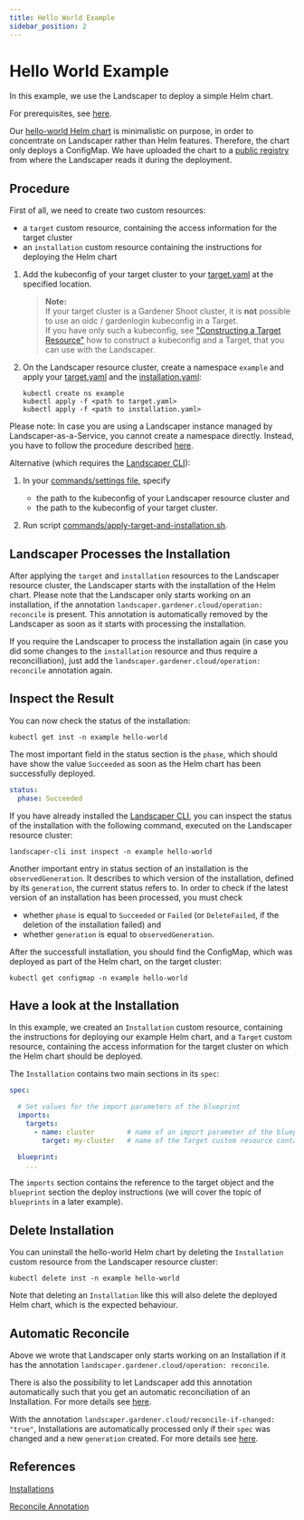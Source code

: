 ```yaml
---
title: Hello World Example
sidebar_position: 2
---
```


# Hello World Example

In this example, we use the Landscaper to deploy a simple Helm chart.

For prerequisites, see [here](../README.md).

Our [hello-world Helm chart](https://github.com/gardener/landscaper/tree/master/docs/guided-tour/hello-world/chart/hello-world) is minimalistic on purpose, in order to concentrate on Landscaper rather than Helm features. Therefore, the chart only deploys a ConfigMap. We have uploaded the chart to a [public registry](https://eu.gcr.io/gardener-project/landscaper/examples/charts/hello-world:1.0.0) from where the Landscaper reads it during the deployment.

## Procedure

First of all, we need to create two custom resources:
- a `target` custom resource, containing the access information for the target cluster
- an `installation` custom resource containing the instructions for deploying the Helm chart

1. Add the kubeconfig of your target cluster to your [target.yaml](installation/target.yaml) at the specified location.

   > **Note:**  
   > If your target cluster is a Gardener Shoot cluster, it is **not** possible to use an oidc / gardenlogin kubeconfig in a Target.  
   > If you have only such a kubeconfig, see 
   > ["Constructing a Target Resource"](https://github.com/gardener/landscaper/blob/master/docs/guided-tour//targets/README.md)
   > how to construct a kubeconfig and a Target, that you can use with the Landscaper.

2. On the Landscaper resource cluster, create a namespace `example` and apply your [target.yaml](installation/target.yaml) and the [installation.yaml](installation/installation.yaml):
   
   ```shell
   kubectl create ns example
   kubectl apply -f <path to target.yaml>
   kubectl apply -f <path to installation.yaml>
   ```
Please note: In case you are using a Landscaper instance managed by Landscaper-as-a-Service, you cannot create a namespace directly. Instead, you have to follow the procedure described [here](https://github.com/gardener/landscaper-service/blob/main/docs/usage/Namespaceregistration.md).

Alternative (which requires the [Landscaper CLI](https://github.com/gardener/landscapercli)):

1. In your [commands/settings file](https://github.com/gardener/landscaper/blob/master/docs/guided-tour/hello-world/commands/settings), specify 
   - the path to the kubeconfig of your Landscaper resource cluster and
   - the path to the kubeconfig of your target cluster.

2. Run script [commands/apply-target-and-installation.sh](https://github.com/gardener/landscaper/blob/master/docs/guided-tour/hello-world/commands/apply-target-and-installation.sh).

## Landscaper Processes the Installation

After applying the `target` and `installation` resources to the Landscaper resource cluster, the Landscaper starts with the installation of the Helm chart. Please note that the Landscaper only starts working on an installation, if the annotation `landscaper.gardener.cloud/operation: reconcile` is present. This annotation is automatically removed by the Landscaper as soon as it starts with processing the installation.

If you require the Landscaper to process the installation again (in case you did some changes to the `installation` resource and thus require a reconcilliation), just add the `landscaper.gardener.cloud/operation: reconcile` annotation again.

## Inspect the Result

You can now check the status of the installation:

```shell
kubectl get inst -n example hello-world
```

The most important field in the status section is the `phase`, which should have show the value `Succeeded` as soon as the Helm chart has been successfully deployed.

```yaml
status:
  phase: Succeeded
```

If you have already installed the [Landscaper CLI](https://github.com/gardener/landscapercli), 
you can inspect the status of the installation with the following command, executed on the Landscaper resource cluster:

```shell
landscaper-cli inst inspect -n example hello-world
```

Another important entry in status section of an installation is the `observedGeneration`. It describes to which version of the installation, defined by its `generation`, the current status refers to. In order to check if the latest
version of an installation has been processed, you must check
- whether `phase` is equal to `Succeeded` or `Failed`
(or `DeleteFailed`, if the deletion of the installation failed) and
-  whether `generation` is equal to `observedGeneration`.

After the successfull installation, you should find the ConfigMap, which was deployed as part of the Helm chart, on the target cluster:

```shell
kubectl get configmap -n example hello-world
```

## Have a look at the Installation

In this example, we created an `Installation` custom resource, containing the instructions for deploying our example Helm chart, and a `Target` custom resource, containing the access information for the target cluster on which the Helm chart should be deployed. 

The `Installation` contains two main sections in its `spec`:

```yaml
spec:

  # Set values for the import parameters of the blueprint
  imports:
    targets:
      - name: cluster        # name of an import parameter of the blueprint
        target: my-cluster   # name of the Target custom resource containing the kubeconfig of the target cluster

  blueprint:
    ...
```

The `imports` section contains the reference to the target object and the `blueprint` section the deploy instructions (we will cover the topic of `blueprints` in a later example).


## Delete Installation

You can uninstall the hello-world Helm chart by deleting the `Installation` custom resource from the Landscaper resource cluster:

```shell
kubectl delete inst -n example hello-world
```

Note that deleting an `Installation` like this will also delete the deployed Helm chart, which is the expected behaviour. 


## Automatic Reconcile

Above we wrote that Landscaper only starts working on an Installation if it has the annotation
`landscaper.gardener.cloud/operation: reconcile`. 

There is also the possibility to let Landscaper add this annotation automatically such that you get an automatic 
reconciliation of an Installation. For more details see 
[here](../../usage/Installations.md#automatic-reconciliationprocessing-of-installations).

With the annotation `landscaper.gardener.cloud/reconcile-if-changed: "true"`, Installations are automatically processed
only if their `spec` was changed and a new `generation` created. For more details see
[here](../../usage/Installations.md#automatic-reconciliationprocessing-of-installations-if-spec-was-changed).

## References

[Installations](../../usage/Installations.md)

[Reconcile Annotation](../../usage/Annotations.md#reconcile-annotation)
